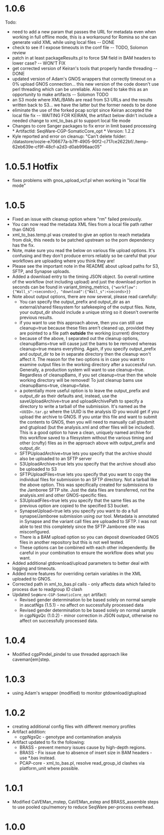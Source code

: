 # 1.0.6

Todo:

* need to add a new param that passes the URL for metadata even when working in full offline mode, this is a workaround for Romina so she can generate valid XML while using local files -- DONE
* check to see if I expose timeouts in the conf file -- TODO, Solomon review
* patch in at least packageResults.pl to force SM field in BAM headers to lower case? -- WON'T FIX
* get corrected version of Keiran's tools that properly handle threading -- DONE
* updated version of Adam's GNOS wrappers that correctly timeout on a 0% upload GNOS connection... this new version of the code doesn't use perl threading which can be unreliable.  Also need to take this as an opportunity to make artifacts -- Solomon TODO
* an S3 mode where XML/BAMs are read from S3 URLs and the results written back to S3... we have the latter but the former needs to be done
* eliminate the use of the forked pcap script since Keiran accepted the local file fix  -- WAITING FOR KEIRAN, the artifact below didn't include a needed change to xml_to_bas.pl to support local file mode
* Changes to core Sanger packages to fix error in limit based processing
      * ArtifactId: SeqWare-CGP-SomaticCore_opt
      * Version: 1.2.2
* Kyle reported and error on cleanup: "Can't delete folder: /datastore/oozie-e706677a-b7ff-4905-90f2-c717ce2622bf/./temp-62eb639e-cf9f-48cf-a2d3-d0ab996aac05" 

# 1.0.5.1 Hotfix

* fixes problems with gnos_upload_vcf.pl when working in "local file mode"

# 1.0.5

* Fixed an issue with cleanup option where "rm" failed previously.
* You can now read the metadata XML files from a local file path rather than GNOS
* xml_to_bas.temp.pl was created to give an option to reach metadata from disk, this needs to be patched upstream so the pom dependency has the fix.
* Note, make sure you read the below on various file upload options.  It's confusing and they don't produce errors reliably so be careful that your workflows are uploading where you think they are!
* Please see the important note in the README about upload paths for S3, SFTP, and Synapse uploads.
* Added a download entry to the timing JSON object. So overall runtime of the workflow (not including upload) and just the download portion in seconds can be found in variant_timing_metrics, `{"workflow":{"Wall_s":<seconds>}, "download":{"Wall_s":<seconds>}}`
* Note about output options, there are now several, please read carefully:
    * You can specify the output_prefix and output_dir as an external/shared filesystem for safekeeping of the output files. Note, your output_dir should include a unique string so it doesn't overwrite previous results.
    * if you want to use this approach above, then you can still use cleanup=true because these files aren't cleaned up, provided they are pointed to a file path **outside** the working (current) directory
    * because of the above, I separated out the cleanup options, cleanupBams=true will cause just the bams to be removed whereas cleanup=true means everything. Again, if you specify output_prefix and output_dir to be in separate directory then the cleanup won't affect it. The reason for the two options is in case you want to examine output files in the working directory after a successful run. Generally, a production system will want to use cleanup=true. Regardless of cleanupBams, if you set cleanup=true then the whole working directory will be removed! To just cleanup bams use cleanupBams=true, cleanup=false.
    * a potentially more useful option is to leave the output_prefix and output_dir as their defaults and, instead, use the saveUploadArchive=true and uploadArchivePath to specify a directory to write a tarball of the submission. It's named as the `<UUID>.tar.gz` where the UUID is the analysis ID you would get if you upload the archive to GNOS.  If you untar this file and want to submit the contents to GNOS, then you will need to manually call gtsubmit and gtupload (but the analysis.xml and other files will be included). This is a good option to have a clean, uniquely named archive for this workflow saved to a filesystem without the various timing and other (crufty) files as in the approach above with output_prefix and output_dir.
    * SFTPUploadArchive=true lets you specify that the archive should also be uploaded to an SFTP server
    * S3UploadArchive=true lets you specify that the archive shoudl also be uploaded to S3
    * SFTPUploadFiles=true lets you specify that you want to copy the individual files for submission to an SFTP directory.  Not a tarball like the above option. This was specifically created for submissions to the Jamboree SFTP site.  Just the data files are transferred, not the analysis.xml and other GNOS-specific files.
    * S3UploadFiles=true lets you specify that the same files as the previous option are copied to the specified S3 bucket.
    * SynapseUpload=true lets you specify you want to do a full synapse/Jamboree submission using our tool. Metadata is annotated in Synapse and the variant call files are uploaded to SFTP.  I was not able to test this completely since the SFTP Jamboree site was misconfigured.
    * There is a BAM upload option so you can deposit downloaded GNOS files in another repository but this is not well tested.
    * These options can be combined with each other independently. Be careful in your combination to ensure the workflow does what you want.
* Added additional gtdownload/upload parameters to better deal with logging and timeouts.
* Added more features for overriding certain variables in the XML uploaded to GNOS.
* Corrected path in xml_to_bas.pl calls - only affects data which failed to process due to readgroup ID clash
* Updated ``SeqWare-CGP-SomaticCore_opt`` artifact:
    * Revised gender determination to be based solely on normal sample in ascatNgs (1.5.1) - no affect on successfully processed data
    * Revised gender determination to be based solely on normal sample in cgpNgsQc (1.0.2) - minor correction in JSON output, otherwise no affect on successfully processed data.

# 1.0.4

* Modified cgpPindel_pindel to use threaded approach like caveman\[em\]step.

# 1.0.3

* using Adam's wrapper (modified) to monitor gtdownload/gtupload

# 1.0.2

* creating additional config files with different memory profiles
* Artifact addition:
    * cgpNgsQc - genotype and contamination analysis
* Artifact updated to fix the following:
    * BRASS - prevent memory issues cause by high-depth regions.
    * BRASS - Fix issue due to absence of insert size in BAM headers - use \*.bas instead.
    * PCAP-core - xml_to_bas.pl, resolve read_group_id clashes via platform_unit where possible.

# 1.0.1

* Modified CaVEMan_mstep, CaVEMan_estep and BRASS_assemble steps to use pooled cpu/memory to reduce SeqWare per-process overhead.

# 1.0.0
